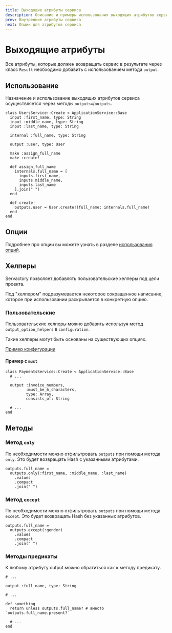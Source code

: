 ```yaml
---
title: Выходящие атрибуты сервиса
description: Описание и примеры использования выходящих атрибутов сервиса
prev: Внутренние атрибуты сервиса
next: Опции для атрибутов сервиса
---
```


# Выходящие атрибуты

Все атрибуты, которые должен возвращать сервис в результате через класс `Result`
необходимо добавить с использованием метода `output`.

## Использование

Назначение и использование выходящих атрибутов сервиса осуществляется через методы `outputs=`/`outputs`.

```ruby{8,22}
class UsersService::Create < ApplicationService::Base
  input :first_name, type: String
  input :middle_name, type: String
  input :last_name, type: String

  internal :full_name, type: String

  output :user, type: User

  make :assign_full_name
  make :create!

  def assign_full_name
    internals.full_name = [
      inputs.first_name,
      inputs.middle_name,
      inputs.last_name
    ].join(" ")
  end

  def create!
    outputs.user = User.create!(full_name: internals.full_name)
  end
end
```

## Опции

Подробнее про опции вы можете узнать в разделе [использования опций](../options/usage).

## Хелперы

Servactory позволяет добавлять пользовательские хелперы под цели проекта.

Под "хелпером" подразумевается некоторое сокращенное написание, которое при использовании раскрывается в конкретную опцию.

### Пользовательские

Пользовательские хелперы можно добавить используя метод `output_option_helpers` в `configuration`.

Такие хелперы могут быть основаны на существующих опциях.

[Пример конфигурации](../configuration#хелперы-для-output)

#### Пример с `must`

```ruby{5}
class PaymentsService::Create < ApplicationService::Base
  # ...

  output :invoice_numbers,
         :must_be_6_characters,
         type: Array,
         consists_of: String

  # ...
end
```

## Методы

### Метод `only`

По необходимости можно отфильтровать `outputs` при помощи метода `only`.
Это будет возвращать Hash с указанными атрибутами.

```ruby{2}
outputs.full_name =
  outputs.only(:first_name, :middle_name, :last_name)
    .values
    .compact
    .join(" ")
```

### Метод `except`

По необходимости можно отфильтровать `outputs` при помощи метода `except`.
Это будет возвращать Hash без указанных атрибутов.

```ruby{2}
outputs.full_name =
  outputs.except(:gender)
    .values
    .compact
    .join(" ")
```

### Методы предикаты

К любому атрибуту output можно обратиться как к методу предикату.


```ruby{8}
# ...

output :full_name, type: String

# ...

def something
  return unless outputs.full_name? # вместо `outputs.full_name.present?`
  
  # ...
end
```
